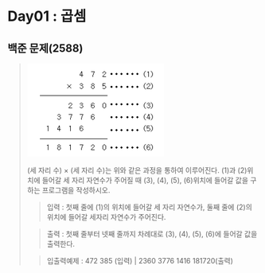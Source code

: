 # Day01 : 곱셈
## 백준 문제(2588)
>![img.png](img.png)
> 
>(세 자리 수) × (세 자리 수)는 위와 같은 과정을 통하여 이루어진다.
> (1)과 (2)위치에 들어갈 세 자리 자연수가 주어질 때 (3), (4), (5), (6)위치에 들어갈 값을 구하는 프로그램을 작성하시오.
> > 입력 : 첫째 줄에 (1)의 위치에 들어갈 세 자리 자연수가, 둘째 줄에 (2)의 위치에 들어갈 세자리 자연수가 주어진다.
>
> >출력 : 첫째 줄부터 넷째 줄까지 차례대로 (3), (4), (5), (6)에 들어갈 값을 출력한다.
>
> >입출력예제 : 472 385 (입력) | 2360 3776 1416 181720(출력)
